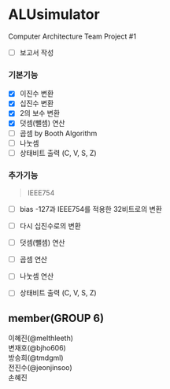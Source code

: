 # ALUsimulator
Computer Architecture Team Project #1

- [ ] 보고서 작성

### 기본기능
- [X] 이진수 변환
- [X] 십진수 변환
- [X] 2의 보수 변환
- [X] 덧셈(뺄셈) 연산
- [ ] 곱셈 by Booth Algorithm
- [ ] 나눗셈
- [ ] 상태비트 출력 (C, V, S, Z)

### 추가기능
> IEEE754

- [ ] bias -127과 IEEE754를 적용한 32비트로의 변환
- [ ] 다시 십진수로의 변환
- [ ] 덧셈(뺄셈) 연산
- [ ] 곱셈 연산
- [ ] 나눗셈 연산
- [ ] 상태비트 출력 (C, V, S, Z)


## member(GROUP 6)
이혜진(@melthleeth) <br>
변재호(@bjho606) <br>
방승희(@tmdgml) <br>
전진수(@jeonjinsoo) <br>
손혜진 <br>
